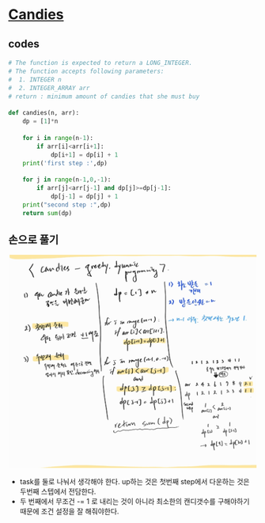 # [Candies](https://www.hackerrank.com/challenges/candies/problem?isFullScreen=true)

## codes

```python
# The function is expected to return a LONG_INTEGER.
# The function accepts following parameters:
#  1. INTEGER n
#  2. INTEGER_ARRAY arr
# return : minimum amount of candies that she must buy

def candies(n, arr):
    dp = [1]*n
  
    for i in range(n-1):
        if arr[i]<arr[i+1]:
            dp[i+1] = dp[i] + 1
    print('first step :',dp)
 
    for j in range(n-1,0,-1):
        if arr[j]<arr[j-1] and dp[j]>=dp[j-1]:
            dp[j-1] = dp[j] + 1
    print("second step :",dp) 
    return sum(dp)
```

## 손으로 풀기

<p align="center">
    <img src="./img/candies.jpeg" width="500px">
</p>

- task를 둘로 나눠서 생각해야 한다. up하는 것은 첫번째 step에서 다운하는 것은 두번째 스텝에서 전담한다.
- 두 번째에서 무조건 -= 1 로 내리는 것이 아니라 최소한의 캔디갯수를 구해야하기 때문에 조건 설정을 잘 해줘야한다. 